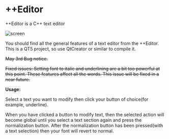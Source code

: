 # ++Editor
++Editor is a C++ text editor

![screen](https://user-images.githubusercontent.com/29865797/80912107-67adf380-8d43-11ea-9013-eb9b601829c2.jpg)

You should find all the general features of a text editor from the ++Editor.
This is a QT5 project, so use QtCreator or similar to compile it.

<s>May 3rd Bug notice.</s> 

<s>Fixed issues:
Setting font to italic and underlining are a bit too powerful at this point.
These features affect all the words. This issue will be fixed in a near future.</s>

<b>Usage:</b> 

Select a text you want to modify then click your button of choice(for example, underline).

When you have clicked a button to modify text, then the selected action will become global until you select a text section again and press the normalization button. After the normalization button has been pressed(with a text selection) then your font will revert to normal.

